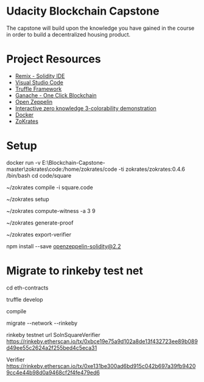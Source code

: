 # Udacity Blockchain Capstone

The capstone will build upon the knowledge you have gained in the course in order to build a decentralized housing product. 

# Project Resources

* [Remix - Solidity IDE](https://remix.ethereum.org/)
* [Visual Studio Code](https://code.visualstudio.com/)
* [Truffle Framework](https://truffleframework.com/)
* [Ganache - One Click Blockchain](https://truffleframework.com/ganache)
* [Open Zeppelin ](https://openzeppelin.org/)
* [Interactive zero knowledge 3-colorability demonstration](http://web.mit.edu/~ezyang/Public/graph/svg.html)
* [Docker](https://docs.docker.com/install/)
* [ZoKrates](https://github.com/Zokrates/ZoKrates)

# Setup

docker run -v E:\Blockchain-Capstone-master\zokrates\code:/home/zokrates/code -ti zokrates/zokrates:0.4.6 /bin/bash
cd code/square

~/zokrates compile -i square.code

~/zokrates setup

~/zokrates compute-witness -a 3 9

~/zokrates generate-proof

~/zokrates export-verifier


npm install --save  openzeppelin-solidity@2.2


# Migrate to rinkeby test net

cd eth-contracts

truffle develop

compile

migrate --network --rinkeby

rinkeby testnet url
SolnSquareVerifier
https://rinkeby.etherscan.io/tx/0xbce19e75a9d102a8de13f432723ee89b089d49ee55c2624a2f255bed4c5eca31

Verifier
https://rinkeby.etherscan.io/tx/0xe131be300ad6bd915c042b697a39fb94209cc4e44b98d0a9468cf2f4fe479ed6

